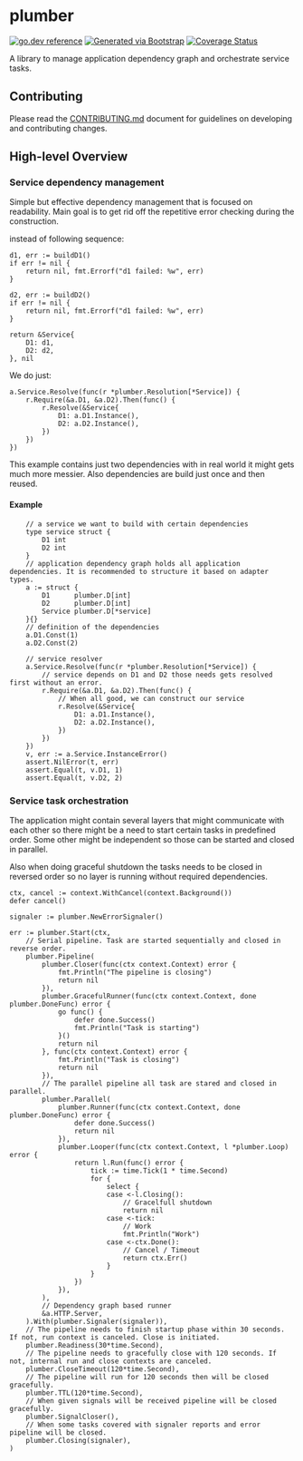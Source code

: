 # plumber
[![go.dev reference](https://img.shields.io/badge/go.dev-reference-007d9c?logo=go&logoColor=white)](https://pkg.go.dev/github.com/getoutreach/plumber)
[![Generated via Bootstrap](https://img.shields.io/badge/Outreach-Bootstrap-%235951ff)](https://github.com/getoutreach/bootstrap)
[![Coverage Status](https://coveralls.io/repos/github/getoutreach/plumber/badge.svg?branch=)](https://coveralls.io/github//getoutreach/plumber?branch=)

A library to manage application dependency graph and orchestrate service tasks.

## Contributing

Please read the [CONTRIBUTING.md](CONTRIBUTING.md) document for guidelines on developing and contributing changes.

## High-level Overview

### Service dependency management

Simple but effective dependency management that is focused on readability. Main goal is to get rid off the repetitive error checking during the construction.

instead of following sequence:

```golang
d1, err := buildD1()
if err != nil {
    return nil, fmt.Errorf("d1 failed: %w", err)
}

d2, err := buildD2()
if err != nil {
    return nil, fmt.Errorf("d1 failed: %w", err)
}

return &Service{
	D1: d1,
	D2: d2,
}, nil

```

We do just:

```golang
a.Service.Resolve(func(r *plumber.Resolution[*Service]) {
    r.Require(&a.D1, &a.D2).Then(func() {
        r.Resolve(&Service{
            D1: a.D1.Instance(),
            D2: a.D2.Instance(),
        })
    })
})
```

This example contains just two dependencies with in real world it might gets much more messier. Also dependencies are build just once and then reused.

#### Example
```golang
    // a service we want to build with certain dependencies
    type service struct {
		D1 int
		D2 int
	}
    // application dependency graph holds all application dependencies. It is recommended to structure it based on adapter types.
	a := struct {
		D1      plumber.D[int]
		D2      plumber.D[int]
		Service plumber.D[*service]
	}{}
    // definition of the dependencies
	a.D1.Const(1)
	a.D2.Const(2)

    // service resolver
	a.Service.Resolve(func(r *plumber.Resolution[*Service]) {
        // service depends on D1 and D2 those needs gets resolved first without an error.
		r.Require(&a.D1, &a.D2).Then(func() {
            // When all good, we can construct our service
			r.Resolve(&Service{
				D1: a.D1.Instance(),
				D2: a.D2.Instance(),
			})
		})
	})
	v, err := a.Service.InstanceError()
	assert.NilError(t, err)
	assert.Equal(t, v.D1, 1)
	assert.Equal(t, v.D2, 2)
```

### Service task orchestration

The application might contain several layers that might communicate with each other so there might be a need to start certain tasks in predefined order. Some other might be independent so those can be started and closed in parallel.

Also when doing graceful shutdown the tasks needs to be closed in reversed order so no layer is running without required dependencies.

```golang
ctx, cancel := context.WithCancel(context.Background())
defer cancel()

signaler := plumber.NewErrorSignaler()

err := plumber.Start(ctx,
    // Serial pipeline. Task are started sequentially and closed in reverse order.
    plumber.Pipeline(
        plumber.Closer(func(ctx context.Context) error {
            fmt.Println("The pipeline is closing")
            return nil
        }),
        plumber.GracefulRunner(func(ctx context.Context, done plumber.DoneFunc) error {
            go func() {
                defer done.Success()
                fmt.Println("Task is starting")
            }()
            return nil
        }, func(ctx context.Context) error {
            fmt.Println("Task is closing")
            return nil
        }),
        // The parallel pipeline all task are stared and closed in parallel.
        plumber.Parallel(
            plumber.Runner(func(ctx context.Context, done plumber.DoneFunc) error {
                defer done.Success()
                return nil
            }),
            plumber.Looper(func(ctx context.Context, l *plumber.Loop) error {
                return l.Run(func() error {
                    tick := time.Tick(1 * time.Second)
                    for {
                        select {
                        case <-l.Closing():
                            // Gracelfull shutdown
                            return nil
                        case <-tick:
                            // Work
                            fmt.Println("Work")
                        case <-ctx.Done():
                            // Cancel / Timeout
                            return ctx.Err()
                        }
                    }
                })
            }),
        ),
        // Dependency graph based runner
        &a.HTTP.Server,
    ).With(plumber.Signaler(signaler)),
    // The pipeline needs to finish startup phase within 30 seconds. If not, run context is canceled. Close is initiated.
    plumber.Readiness(30*time.Second),
    // The pipeline needs to gracefully close with 120 seconds. If not, internal run and close contexts are canceled.
    plumber.CloseTimeout(120*time.Second),
    // The pipeline will run for 120 seconds then will be closed gracefully.
    plumber.TTL(120*time.Second),
    // When given signals will be received pipeline will be closed gracefully.
    plumber.SignalCloser(),
    // When some tasks covered with signaler reports and error pipeline will be closed.
    plumber.Closing(signaler),
)
```
